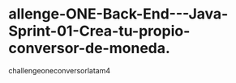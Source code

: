 # allenge-ONE-Back-End---Java-Sprint-01-Crea-tu-propio-conversor-de-moneda.
challengeoneconversorlatam4
